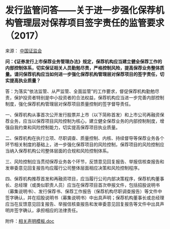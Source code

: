 # 发行监管问答——关于进一步强化保荐机构管理层对保荐项目签字责任的监管要求（2017）

来源： [中国证监会](http://www.csrc.gov.cn/pub/newsite/fxjgb/fxbzcfg/fxbfxjgwd/201709/t20170922_323993.html)

**问：《证券发行上市保荐业务管理办法》规定，保荐机构应当建立健全保荐工作的内部控制体系，切实保证相关人员勤勉尽责，严格控制风险，提高保荐业务整体质量。请问保荐机构应当如何进一步强化保荐机构管理层对保荐项目的签字责任，切实提高执业质量？**

答：为落实“依法监管、从严监管、全面监管”的工作要求，督促保荐机构勤勉尽责，保护投资者特别是中小投资者的合法权益，保荐机构应当进一步完善内部控制制度，强化保荐机构管理层对保荐项目质量控制的签字督导责任。

一、保荐机构从事首次公开发行股票并上市（以下简称首发）和上市公司再融资保荐业务，应当以保荐项目风险控制为核心，建立健全保荐业务的内部控制制度，增强自我约束和风险控制能力，切实提高保荐项目执业质量。

二、保荐机构在执行立项、尽职调查、质量控制、内核、持续督导等保荐业务各个环节相关制度的基础上，进一步强化保荐项目的风险控制，保荐项目的风险控制应当纳入保荐机构公司整体层面的合规和风险控制体系。

三、风险控制应当贯彻保荐业务各个环节，反馈意见回复报告、举报信核查报告和发审委意见回复报告均应履行公司整体层面相应决策和风险控制程序。

四、保荐机构推荐首发和再融资项目，应当履行公司内部决策程序，保荐机构董事长、总经理（或类似职责人员）应当在保荐项目首次申报文件，包括招股说明书（募集说明书）、发行保荐书、保荐工作报告（保荐机构尽职调查报告）等文件中签字确认，并在招股说明书（募集说明书）中出具声明；保荐机构董事长或总经理应当在反馈意见回复报告、举报信核查报告和发审委意见回复报告等文件中出具声明并签字确认，承担相应的法律责任。

附件：[相关声明模板.doc](http://www.csrc.gov.cn/pub/newsite/fxjgb/fxbzcfg/fxbfxjgwd/201709/P020170922562732769796.doc)